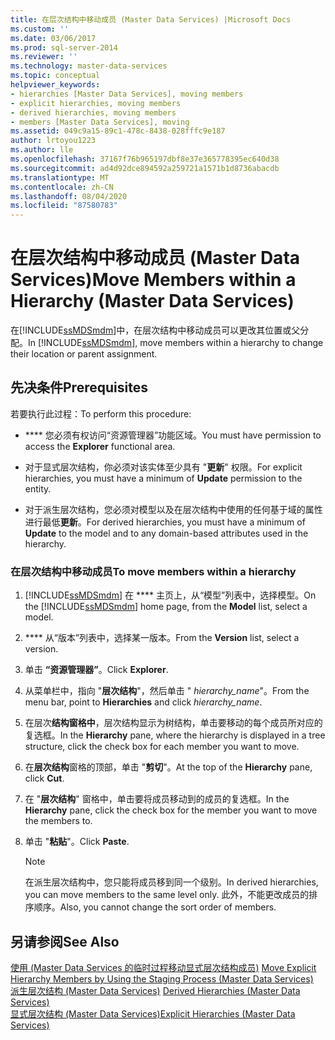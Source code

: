 ```yaml
---
title: 在层次结构中移动成员 (Master Data Services) |Microsoft Docs
ms.custom: ''
ms.date: 03/06/2017
ms.prod: sql-server-2014
ms.reviewer: ''
ms.technology: master-data-services
ms.topic: conceptual
helpviewer_keywords:
- hierarchies [Master Data Services], moving members
- explicit hierarchies, moving members
- derived hierarchies, moving members
- members [Master Data Services], moving
ms.assetid: 049c9a15-89c1-478c-8438-028fffc9e187
author: lrtoyou1223
ms.author: lle
ms.openlocfilehash: 37167f76b965197dbf8e37e365778395ec640d38
ms.sourcegitcommit: ad4d92dce894592a259721a1571b1d8736abacdb
ms.translationtype: MT
ms.contentlocale: zh-CN
ms.lasthandoff: 08/04/2020
ms.locfileid: "87580783"
---
```

# <a name="move-members-within-a-hierarchy-master-data-services"></a><span data-ttu-id="aeccf-102">在层次结构中移动成员 (Master Data Services)</span><span class="sxs-lookup"><span data-stu-id="aeccf-102">Move Members within a Hierarchy (Master Data Services)</span></span>
  <span data-ttu-id="aeccf-103">在[!INCLUDE[ssMDSmdm](../includes/ssmdsmdm-md.md)]中，在层次结构中移动成员可以更改其位置或父分配。</span><span class="sxs-lookup"><span data-stu-id="aeccf-103">In [!INCLUDE[ssMDSmdm](../includes/ssmdsmdm-md.md)], move members within a hierarchy to change their location or parent assignment.</span></span>  
  
## <a name="prerequisites"></a><span data-ttu-id="aeccf-104">先决条件</span><span class="sxs-lookup"><span data-stu-id="aeccf-104">Prerequisites</span></span>  
 <span data-ttu-id="aeccf-105">若要执行此过程：</span><span class="sxs-lookup"><span data-stu-id="aeccf-105">To perform this procedure:</span></span>  
  
-   <span data-ttu-id="aeccf-106">\*\*\*\* 您必须有权访问“资源管理器”功能区域。</span><span class="sxs-lookup"><span data-stu-id="aeccf-106">You must have permission to access the **Explorer** functional area.</span></span>  
  
-   <span data-ttu-id="aeccf-107">对于显式层次结构，你必须对该实体至少具有 "**更新**" 权限。</span><span class="sxs-lookup"><span data-stu-id="aeccf-107">For explicit hierarchies, you must have a minimum of **Update** permission to the entity.</span></span>  
  
-   <span data-ttu-id="aeccf-108">对于派生层次结构，您必须对模型以及在层次结构中使用的任何基于域的属性进行最低**更新**。</span><span class="sxs-lookup"><span data-stu-id="aeccf-108">For derived hierarchies, you must have a minimum of **Update** to the model and to any domain-based attributes used in the hierarchy.</span></span>  
  
### <a name="to-move-members-within-a-hierarchy"></a><span data-ttu-id="aeccf-109">在层次结构中移动成员</span><span class="sxs-lookup"><span data-stu-id="aeccf-109">To move members within a hierarchy</span></span>  
  
1.  <span data-ttu-id="aeccf-110">[!INCLUDE[ssMDSmdm](../includes/ssmdsmdm-md.md)] 在 \*\*\*\* 主页上，从“模型”列表中，选择模型。</span><span class="sxs-lookup"><span data-stu-id="aeccf-110">On the [!INCLUDE[ssMDSmdm](../includes/ssmdsmdm-md.md)] home page, from the **Model** list, select a model.</span></span>  
  
2.  <span data-ttu-id="aeccf-111">\*\*\*\* 从“版本”列表中，选择某一版本。</span><span class="sxs-lookup"><span data-stu-id="aeccf-111">From the **Version** list, select a version.</span></span>  
  
3.  <span data-ttu-id="aeccf-112">单击 **“资源管理器”**。</span><span class="sxs-lookup"><span data-stu-id="aeccf-112">Click **Explorer**.</span></span>  
  
4.  <span data-ttu-id="aeccf-113">从菜单栏中，指向 "**层次结构**"，然后单击 " *hierarchy_name*"。</span><span class="sxs-lookup"><span data-stu-id="aeccf-113">From the menu bar, point to **Hierarchies** and click *hierarchy_name*.</span></span>  
  
5.  <span data-ttu-id="aeccf-114">在层次**结构窗格中**，层次结构显示为树结构，单击要移动的每个成员所对应的复选框。</span><span class="sxs-lookup"><span data-stu-id="aeccf-114">In the **Hierarchy** pane, where the hierarchy is displayed in a tree structure, click the check box for each member you want to move.</span></span>  
  
6.  <span data-ttu-id="aeccf-115">在**层次结构**窗格的顶部，单击 "**剪切**"。</span><span class="sxs-lookup"><span data-stu-id="aeccf-115">At the top of the **Hierarchy** pane, click **Cut**.</span></span>  
  
7.  <span data-ttu-id="aeccf-116">在 "**层次结构**" 窗格中，单击要将成员移动到的成员的复选框。</span><span class="sxs-lookup"><span data-stu-id="aeccf-116">In the **Hierarchy** pane, click the check box for the member you want to move the members to.</span></span>  
  
8.  <span data-ttu-id="aeccf-117">单击 "**粘贴**"。</span><span class="sxs-lookup"><span data-stu-id="aeccf-117">Click **Paste**.</span></span>  
  
    > [!NOTE]  
    >  <span data-ttu-id="aeccf-118">在派生层次结构中，您只能将成员移到同一个级别。</span><span class="sxs-lookup"><span data-stu-id="aeccf-118">In derived hierarchies, you can move members to the same level only.</span></span> <span data-ttu-id="aeccf-119">此外，不能更改成员的排序顺序。</span><span class="sxs-lookup"><span data-stu-id="aeccf-119">Also, you cannot change the sort order of members.</span></span>  
  
## <a name="see-also"></a><span data-ttu-id="aeccf-120">另请参阅</span><span class="sxs-lookup"><span data-stu-id="aeccf-120">See Also</span></span>  
 <span data-ttu-id="aeccf-121">[使用 &#40;Master Data Services 的临时过程移动显式层次结构成员&#41;](add-update-and-delete-data-master-data-services.md) </span><span class="sxs-lookup"><span data-stu-id="aeccf-121">[Move Explicit Hierarchy Members by Using the Staging Process &#40;Master Data Services&#41;](add-update-and-delete-data-master-data-services.md) </span></span>  
 <span data-ttu-id="aeccf-122">[派生层次结构 &#40;Master Data Services&#41;](../../2014/master-data-services/derived-hierarchies-master-data-services.md) </span><span class="sxs-lookup"><span data-stu-id="aeccf-122">[Derived Hierarchies &#40;Master Data Services&#41;](../../2014/master-data-services/derived-hierarchies-master-data-services.md) </span></span>  
 [<span data-ttu-id="aeccf-123">显式层次结构 (Master Data Services)</span><span class="sxs-lookup"><span data-stu-id="aeccf-123">Explicit Hierarchies &#40;Master Data Services&#41;</span></span>](../../2014/master-data-services/explicit-hierarchies-master-data-services.md)  
  
  
